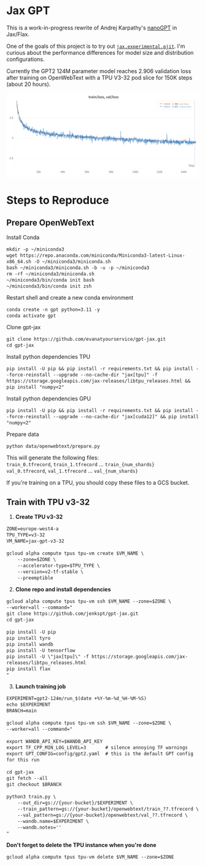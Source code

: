 Jax GPT
=======

This is a work-in-progress rewrite of Andrej Karpathy's [nanoGPT](https://github.com/karpathy/nanoGPT) in Jax/Flax.

One of the goals of this project is to try out [`jax.experimental.pjit`](https://jax.readthedocs.io/en/latest/jax-101/08-pjit.html). I'm curious about the performance differences for model size and distribution configurations.

Currently the GPT2 124M parameter model reaches 2.906 validation loss after training on OpenWebText with a TPU V3-32 pod slice for 150K steps (about 20 hours).

![GPT2 125M loss curve](assets/gpt2_124M_loss.png)

# Steps to Reproduce
## Prepare OpenWebText

Install Conda
```shell
mkdir -p ~/miniconda3
wget https://repo.anaconda.com/miniconda/Miniconda3-latest-Linux-x86_64.sh -O ~/miniconda3/miniconda.sh
bash ~/miniconda3/miniconda.sh -b -u -p ~/miniconda3
rm -rf ~/miniconda3/miniconda.sh
~/miniconda3/bin/conda init bash
~/miniconda3/bin/conda init zsh
```

Restart shell and create a new conda environment
```shell
conda create -n gpt python=3.11 -y
conda activate gpt
```

Clone gpt-jax
```shell
git clone https://github.com/evanatyourservice/gpt-jax.git
cd gpt-jax
```

Install python dependencies TPU
```shell
pip install -U pip && pip install -r requirements.txt && pip install --force-reinstall --upgrade --no-cache-dir "jax[tpu]" -f https://storage.googleapis.com/jax-releases/libtpu_releases.html && pip install "numpy<2"
```

Install python dependencies GPU
```shell
pip install -U pip && pip install -r requirements.txt && pip install --force-reinstall --upgrade --no-cache-dir "jax[cuda12]" && pip install "numpy<2"
```

Prepare data
```shell
python data/openwebtext/prepare.py
```

This will generate the following files:  
`train_0.tfrecord`, `train_1.tfrecord` ... `train_{num_shards}`  
`val_0.tfrecord`, `val_1.tfrecord` ... `val_{num_shards}`

If you're training on a TPU, you should copy these files to a GCS bucket.

## Train with TPU v3-32

1. __Create TPU v3-32__
```shell
ZONE=europe-west4-a
TPU_TYPE=v3-32
VM_NAME=jax-gpt-v3-32

gcloud alpha compute tpus tpu-vm create $VM_NAME \
    --zone=$ZONE \
    --accelerator-type=$TPU_TYPE \
    --version=v2-tf-stable \
    --preemptible
```

2. __Clone repo and install dependencies__
```shell
gcloud alpha compute tpus tpu-vm ssh $VM_NAME --zone=$ZONE \
--worker=all --command="
git clone https://github.com/jenkspt/gpt-jax.git
cd gpt-jax

pip install -U pip
pip install tyro
pip install wandb
pip install -U tensorflow
pip install -U \"jax[tpu]\" -f https://storage.googleapis.com/jax-releases/libtpu_releases.html
pip install flax
"
```

3. __Launch training job__
```shell
EXPERIMENT=gpt2-124m/run_$(date +%Y-%m-%d_%H-%M-%S)
echo $EXPERIMENT
BRANCH=main

gcloud alpha compute tpus tpu-vm ssh $VM_NAME --zone=$ZONE \
--worker=all --command="

export WANDB_API_KEY=$WANDB_API_KEY
export TF_CPP_MIN_LOG_LEVEL=3       # silence annoying TF warnings
export GPT_CONFIG=config/gpt2.yaml  # this is the default GPT config for this run

cd gpt-jax
git fetch --all
git checkout $BRANCH

python3 train.py \
    --out_dir=gs://{your-bucket}/$EXPERIMENT \
    --train_pattern=gs://{your-bucket}/openwebtext/train_??.tfrecord \
    --val_pattern=gs://{your-bucket}/openwebtext/val_??.tfrecord \
    --wandb.name=$EXPERIMENT \
    --wandb.notes=''
"
```

__Don't forget to delete the TPU instance when you're done__
```shell
gcloud alpha compute tpus tpu-vm delete $VM_NAME --zone=$ZONE
```